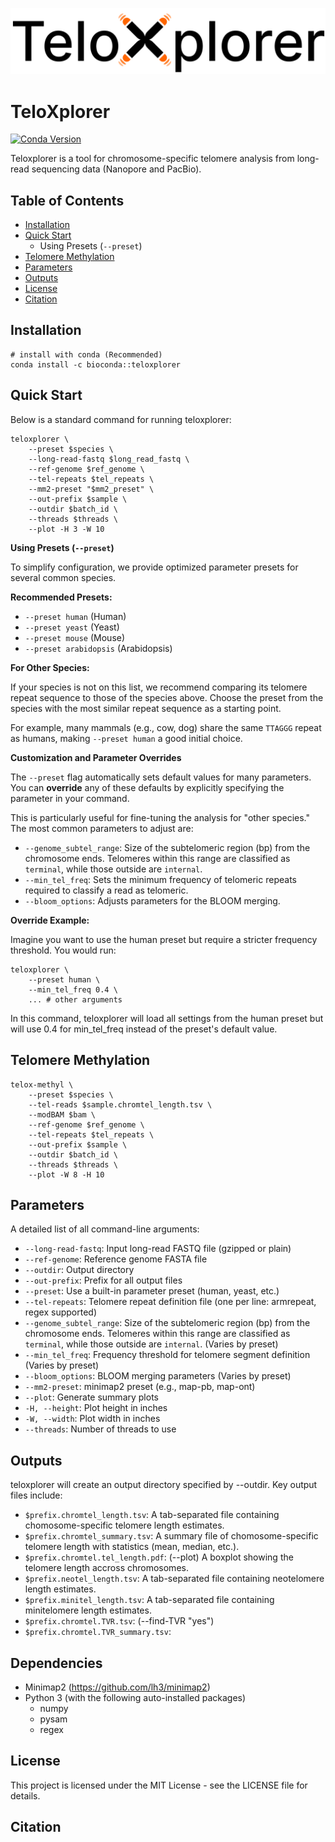 ![image](https://github.com/hhuili/TeloXplorer/blob/main/logo/logo.svg)
# TeloXplorer

[![Conda Version](https://img.shields.io/conda/vn/bioconda/teloxplorer.svg?style=flat-square)](https://anaconda.org/bioconda/teloxplorer)

Teloxplorer is a tool for chromosome-specific telomere analysis from long-read sequencing data (Nanopore and PacBio).

## Table of Contents

- [Installation](#installation)
- [Quick Start](#quick-start)
  - Using Presets (`--preset`)
- [Telomere Methylation](#telomere-methylation)
- [Parameters](#parameters)
- [Outputs](#outputs)
- [License](#license)
- [Citation](#citation)

## Installation

```
# install with conda (Recommended)
conda install -c bioconda::teloxplorer
```

## Quick Start

Below is a standard command for running teloxplorer:
```
teloxplorer \
    --preset $species \
    --long-read-fastq $long_read_fastq \
    --ref-genome $ref_genome \
    --tel-repeats $tel_repeats \
    --mm2-preset "$mm2_preset" \
    --out-prefix $sample \
    --outdir $batch_id \
    --threads $threads \
    --plot -H 3 -W 10
```

**Using Presets (`--preset`)**

To simplify configuration, we provide optimized parameter presets for several common species.

**Recommended Presets:**

- `--preset human` (Human)
- `--preset yeast` (Yeast)
- `--preset mouse` (Mouse)
- `--preset arabidopsis` (Arabidopsis)

**For Other Species:**

If your species is not on this list, we recommend comparing its telomere repeat sequence to those of the species above. Choose the preset from the species with the most similar repeat sequence as a starting point.

For example, many mammals (e.g., cow, dog) share the same `TTAGGG` repeat as humans, making `--preset human` a good initial choice.

**Customization and Parameter Overrides**

The `--preset` flag automatically sets default values for many parameters. You can **override** any of these defaults by explicitly specifying the parameter in your command.

This is particularly useful for fine-tuning the analysis for "other species." The most common parameters to adjust are:

- `--genome_subtel_range`: Size of the subtelomeric region (bp) from the chromosome ends. Telomeres within this range are classified as `terminal`, while those outside are `internal`.
- `--min_tel_freq`: Sets the minimum frequency of telomeric repeats required to classify a read as telomeric.
- `--bloom_options`: Adjusts parameters for the BLOOM merging.

**Override Example:**

Imagine you want to use the human preset but require a stricter frequency threshold. You would run:

```
teloxplorer \
    --preset human \
    --min_tel_freq 0.4 \
    ... # other arguments
```
In this command, teloxplorer will load all settings from the human preset but will use 0.4 for min_tel_freq instead of the preset's default value.

## Telomere Methylation

```
telox-methyl \
    --preset $species \
    --tel-reads $sample.chromtel_length.tsv \
    --modBAM $bam \
    --ref-genome $ref_genome \
    --tel-repeats $tel_repeats \
    --out-prefix $sample \
    --outdir $batch_id \
    --threads $threads \
    --plot -W 8 -H 10
```

## Parameters

A detailed list of all command-line arguments: 
- `--long-read-fastq`: Input long-read FASTQ file (gzipped or plain)
- `--ref-genome`: Reference genome FASTA file
- `--outdir`: Output directory
- `--out-prefix`: Prefix for all output files
- `--preset`: Use a built-in parameter preset (human, yeast, etc.)
- `--tel-repeats`: Telomere repeat definition file (one per line: arm<TAB>repeat, regex supported)
- `--genome_subtel_range`: Size of the subtelomeric region (bp) from the chromosome ends. Telomeres within this range are classified as `terminal`, while those outside are `internal`. (Varies by preset)
- `--min_tel_freq`: Frequency threshold for telomere segment definition (Varies by preset)
- `--bloom_options`: BLOOM merging parameters (Varies by preset)	
- `--mm2-preset`: minimap2 preset (e.g., map-pb, map-ont)
- `--plot`:	Generate summary plots
- `-H, --height`: Plot height in inches
- `-W, --width`: Plot width in inches
- `--threads`: Number of threads to use

## Outputs

teloxplorer will create an output directory specified by --outdir. Key output files include:
- `$prefix.chromtel_length.tsv`: A tab-separated file containing chomosome-specific telomere length estimates.
- `$prefix.chromtel_summary.tsv`: A summary file of chomosome-specific telomere length with statistics (mean, median, etc.).
- `$prefix.chromtel.tel_length.pdf`: (--plot) A boxplot showing the telomere length accross chromosomes.
- `$prefix.neotel_length.tsv`: A tab-separated file containing neotelomere length estimates.
- `$prefix.minitel_length.tsv`: A tab-separated file containing minitelomere length estimates.
- `$prefix.chromtel.TVR.tsv`: (--find-TVR "yes")
- `$prefix.chromtel.TVR_summary.tsv`:

## Dependencies

- Minimap2 (https://github.com/lh3/minimap2)
- Python 3 (with the following auto-installed packages)
  - numpy
  - pysam
  - regex

## License
This project is licensed under the MIT License - see the LICENSE file for details.

## Citation








